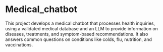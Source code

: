 # Medical_chatbot
This project develops a medical chatbot that processes health inquiries, using a validated medical database and an LLM to provide information on diseases, treatments, and symptom-based recommendations. It also answers common questions on conditions like colds, flu, nutrition, and vaccinations.
